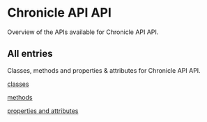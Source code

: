[
This is a templated file. Adding content to this file may result in it being
reverted. Instead, if you want to place additional content, create an
"overview_content.md" file in `docs/` directory. The Sphinx tool will
pick up on the content and merge the content.
]: #

# Chronicle API API

Overview of the APIs available for Chronicle API API.

## All entries

Classes, methods and properties & attributes for
Chronicle API API.

[classes](https://cloud.google.com/python/docs/reference/google-cloud-chronicle/latest/summary_class.html)

[methods](https://cloud.google.com/python/docs/reference/google-cloud-chronicle/latest/summary_method.html)

[properties and
attributes](https://cloud.google.com/python/docs/reference/google-cloud-chronicle/latest/summary_property.html)
